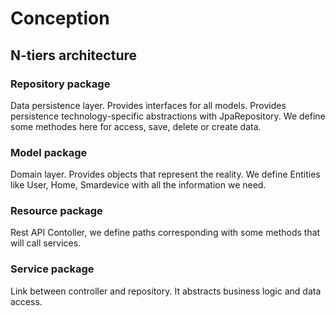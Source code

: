 # Conception
<h2>N-tiers architecture</h2>
<h3>Repository package</h3>
Data persistence layer. Provides interfaces for all models. Provides persistence technology-specific abstractions with JpaRepository.
We define some methodes here for access, save, delete or create data.</p>
<h3>Model package</h3>
Domain layer. Provides objects that represent the reality. We define Entities like User, Home, Smardevice with all the information we need.
<h3>Resource package</h3>
Rest API Contoller, we define paths corresponding with some methods that will call services.
<h3>Service package</h3>
Link between controller and repository. It abstracts business logic and data access.
